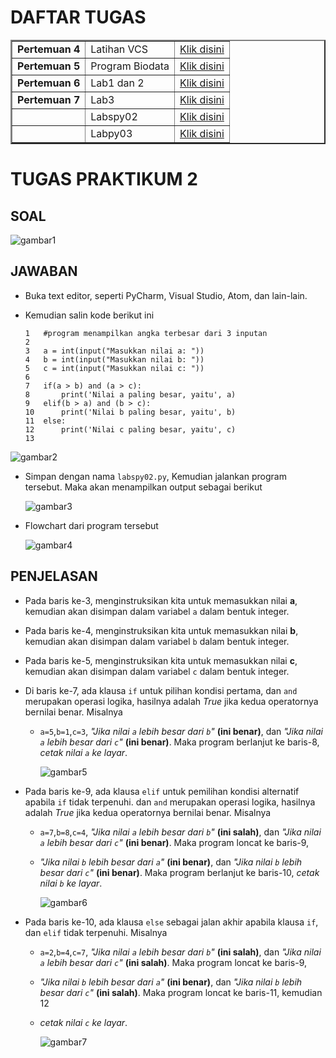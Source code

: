 # DAFTAR TUGAS

<table border="2" cellpading="10">
  <tr>
    <td><b>Pertemuan 4</b></td>
    <td>Latihan VCS</td>
    <td><a href="https://github.com/IlhamLamp/LatihanVCS">Klik disini</td>
  </tr>
  <tr>
    <td><b>Pertemuan 5</b></td>
    <td>Program Biodata</td>
    <td><a href="https://github.com/IlhamLamp/Program-menginputkan-biodata">Klik disini</td>
  </tr>
  <tr>
    <td><b>Pertemuan 6</b></td>
    <td>Lab1 dan 2</td>
    <td><a href="https://github.com/IlhamLamp/ProjectPraktikum">Klik disini</td>
  </tr>
  <tr>
    <td><b>Pertemuan 7</b></td>
    <td>Lab3</td>
    <td><a href="https://github.com/IlhamLamp/Lab3">Klik disini</td>
  </tr>
  <tr>
    <td></td>
    <td>Labspy02</td>
    <td><a href="https://github.com/IlhamLamp/labspy02">Klik disini</td>
  </tr>
  <tr>
    <td></td>
    <td>Labpy03</td>
    <td><a href="https://github.com/IlhamLamp/labpy03">Klik disini</td>
  </tr>

</table>

# TUGAS PRAKTIKUM 2

## SOAL
![gambar1](gambar/1_soal.PNG)

## JAWABAN
  - Buka text editor, seperti PyCharm, Visual Studio, Atom, dan lain-lain.
  - Kemudian salin kode berikut ini


        1   #program menampilkan angka terbesar dari 3 inputan
        2
        3   a = int(input("Masukkan nilai a: "))
        4   b = int(input("Masukkan nilai b: "))
        5   c = int(input("Masukkan nilai c: "))
        6
        7   if(a > b) and (a > c):
        8       print('Nilai a paling besar, yaitu', a)
        9   elif(b > a) and (b > c):
        10      print('Nilai b paling besar, yaitu', b)
        11  else:
        12      print('Nilai c paling besar, yaitu', c)
        13

![gambar2](gambar/2_kode.PNG)

  - Simpan dengan nama `labspy02.py`, Kemudian jalankan program tersebut. Maka akan menampilkan output sebagai berikut



    ![gambar3](gambar/3_output.PNG)



  - Flowchart dari program tersebut


    ![gambar4](gambar/4_flowchart.PNG)

## PENJELASAN
  - Pada baris ke-3, menginstruksikan kita untuk memasukkan nilai **a**, kemudian akan disimpan dalam variabel `a` dalam bentuk integer.

  - Pada baris ke-4, menginstruksikan kita untuk memasukkan nilai **b**, kemudian akan disimpan dalam variabel `b` dalam bentuk integer.

  - Pada baris ke-5, menginstruksikan kita untuk memasukkan nilai **c**, kemudian akan disimpan dalam variabel `c` dalam bentuk integer.

  - Di baris ke-7, ada klausa `if` untuk pilihan kondisi pertama, dan `and` merupakan operasi logika, hasilnya adalah _True_ jika kedua operatornya bernilai benar. Misalnya

    - `a=5`,`b=1`,`c=3`, _"Jika nilai `a` lebih besar dari `b`"_ **(ini benar)**, dan _"Jika nilai `a` lebih besar dari `c`"_ **(ini benar)**. Maka program berlanjut ke baris-8, _cetak nilai `a` ke layar_.


        ![gambar5](gambar/3_output.PNG)


  - Pada baris ke-9, ada klausa `elif` untuk pemilihan kondisi alternatif apabila `if` tidak terpenuhi. dan `and` merupakan operasi logika, hasilnya adalah _True_ jika kedua operatornya bernilai benar. Misalnya

    - `a=7`,`b=8`,`c=4`, _"Jika nilai `a` lebih besar dari `b`"_ **(ini salah)**, dan _"Jika nilai `a` lebih besar dari `c`"_ **(ini benar)**. Maka program loncat ke baris-9,

    -  _"Jika nilai `b` lebih besar dari `a`"_ **(ini benar)**, dan _"Jika nilai `b` lebih besar dari `c`"_ **(ini benar)**. Maka program berlanjut ke baris-10, _cetak nilai `b` ke layar_.


        ![gambar6](gambar/3-1_output.PNG)


  - Pada baris ke-10, ada klausa `else` sebagai jalan akhir apabila klausa `if`, dan `elif` tidak terpenuhi. Misalnya

    - `a=2`,`b=4`,`c=7`, _"Jika nilai `a` lebih besar dari `b`"_ **(ini salah)**, dan _"Jika nilai `a` lebih besar dari `c`"_ **(ini salah)**. Maka program loncat ke baris-9,

    -  _"Jika nilai `b` lebih besar dari `a`"_ **(ini benar)**, dan _"Jika nilai `b` lebih besar dari `c`"_ **(ini salah)**. Maka program loncat ke baris-11, kemudian 12

    - _cetak nilai `c` ke layar_.


        ![gambar7](gambar/3-2_output.PNG)
